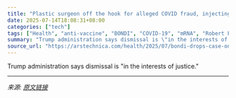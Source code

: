 ```yaml
---
title: "Plastic surgeon off the hook for alleged COVID fraud, injecting kids with saline"
date: 2025-07-14T18:08:31+08:00
categories: ["tech"]
tags: ["Health", "anti-vaccine", "BONDI", "COVID-19", "mRNA", "Robert F Kenned Jr."]
summary: "Trump administration says dismissal is \"in the interests of justice.\""
source_url: "https://arstechnica.com/health/2025/07/bondi-drops-case-on-doc-accused-of-giving-kids-saline-shots-instead-of-vaccines/"
---
```


Trump administration says dismissal is "in the interests of justice."

---

*来源: [原文链接](https://arstechnica.com/health/2025/07/bondi-drops-case-on-doc-accused-of-giving-kids-saline-shots-instead-of-vaccines/)*
